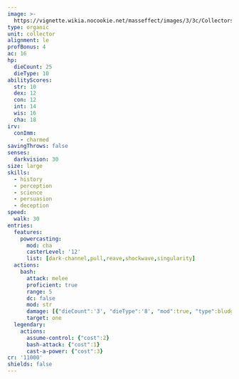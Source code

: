 ```yaml
---
image: >-
  https://vignette.wikia.nocookie.net/masseffect/images/3/3c/Collectors_Leader_Character_Shot.png/revision/latest/scale-to-width-down/350?cb=20091119091650
type: organic
unit: collector
alignment: le
profBonus: 4
ac: 16
hp:
  dieCount: 25
  dieType: 10
abilityScores:
  str: 10
  dex: 12
  con: 12
  int: 14
  wis: 16
  cha: 18
irv:
  conImm:
    - charmed
savingThrows: false
senses:
  darkvision: 30
size: large
skills:
  - history
  - perception
  - science
  - persuasion
  - deception
speed:
  walk: 30
entries:
  features:
    powercasting:
      mod: cha
      casterLevel: '12'
      list: [dark-channel,pull,reave,shockwave,singularity]
  actions:
    bash:
      attack: melee
      proficient: true
      range: 5
      dc: false
      mod: str
      damage: [{"dieCount":'3', "dieType":'8', "mod":true, "type":bludgeoning}]
      target: one
  legendary:
    actions:
      assume-control: {"cost":2}
      bash-attack: {"cost":1}
      cast-a-power: {"cost":3}
cr: '11000'
shields: false
---
```

